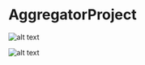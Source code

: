 # AggregatorProject
![alt text](https://github.com/Blaahborgh/AggregatorProject/front.png)


![alt text](https://github.com/Blaahborgh/AggregatorProject/back.png)
